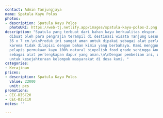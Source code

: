 ```yaml
---
contact: Admin Tanjungjaya
name: Spatula Kayu Polos
photos:
- description: Spatula Kayu Polos
  photoURI: https://web-tj.netlify.app/images/spatula-kayu-polos-2.png
description: "Spatula yang terbuat dari bahan kayu berkualitas ekspor. Produk ini
  dibuat oleh para pengrajin terampil di destinasi wisata Tanjung Lesung.\n\nUkuran:
  35 x 7 cm.\n\nProduk ini sangat aman untuk dipakai sebagai alat perlengkapan dapur
  karena tidak dilapisi dengan bahan kimia yang berbahaya. Kami menggunakan bahan
  pelapis permukaan kayu 100% natural biopolish food grade sehingga Anda dapat menggunakannya
  sebagai alat perlengkapan dapur yang aman.\n\nDengan pembelian ini, Anda sudah berkontribusi
  untuk kesejahteraan kelompok masyarakat di desa kami. "
categories:
- Kerajinan
prices:
- description: Spatula Kayu Polos
  value: 22000
  unit: pcs
promotions:
- CEC-DISC20
- CEC-DISC10
notes: ''

---
```

